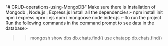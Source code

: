 "# CRUD-operations-using-MongoDB" 
Make sure there is Installation of  Mongodb , Node.js , Express.js
Install all the dependencies:-
npm install init
npm i express
npm i ejs
npm i mongoose
node index.js :- to run the project
Run the following commands in the command prompt to see data in the database:-
>>mongosh
>>show dbs
>>db.chats.find()
>>use chatapp
>>db.chats.find()
